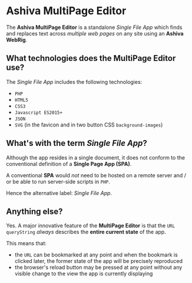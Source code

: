 # Ashiva MultiPage Editor
The **Ashiva MultiPage Editor** is a standalone *Single File App* which finds and replaces text across *multiple web pages* on any site using an **Ashiva WebRig**.

## What technologies does the MultiPage Editor use?
The *Single File App* includes the following technologies:

 - `PHP`
 - `HTML5`
 - `CSS3`
 - `Javascript ES2015+`
 - `JSON`
 - `SVG` (in the favicon and in two button CSS `background-images`)

## What's with the term *Single File App*?
Although the app resides in a single document, it does not conform to the conventional definition of a **Single Page App (SPA)**.

A conventional **SPA** would *not* need to be hosted on a remote server and / or be able to run server-side scripts in `PHP`.

Hence the alternative label: *Single File App*.

## Anything else?

Yes. A major innovative feature of the **MultiPage Editor** is that the `URL queryString` *always* describes the **entire current state** of the app.

This means that:

 - the `URL` can be bookmarked at any point and when the bookmark is clicked later, the former state of the app will be precisely reproduced
 - the browser's reload button may be pressed at any point without any visible change to the view the app is currently displaying
